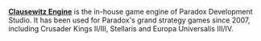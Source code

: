 [**Clausewitz Engine**](https://en.wikipedia.org/wiki/Paradox_Development_Studio) is the in-house game engine of Paradox Development Studio. It has been used for Paradox's grand strategy games since 2007, including Crusader Kings II/III, Stellaris and Europa Universalis III/IV.